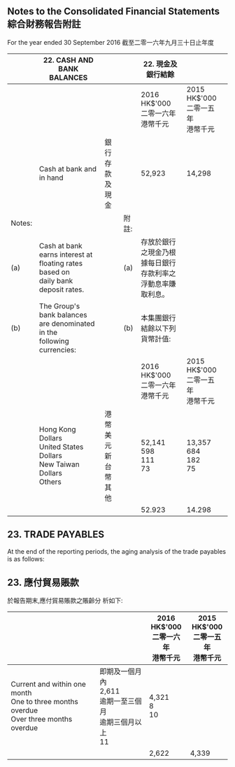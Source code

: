 ## **Notes to the Consolidated Financial Statements** 綜合財務報告附註

For the year ended 30 September 2016 截至二零一六年九月三十日止年度

|        | 22. CASH AND BANK BALANCES                                                          |                       |     | 22. 現金及銀行結餘                       |                                   |  |
|--------|-------------------------------------------------------------------------------------|-----------------------|-----|-----------------------------------|-----------------------------------|--|
|        |                                                                                     |                       |     | 2016<br>HK\$'000<br>二零一六年<br>港幣千元 | 2015<br>HK\$'000<br>二零一五年<br>港幣千元 |  |
|        | Cash at bank and in hand                                                            | 銀行存款及現金               |     | 52,923                            | 14,298                            |  |
| Notes: |                                                                                     |                       | 附註: |                                   |                                   |  |
| (a)    | Cash at bank earns interest at floating rates based on<br>daily bank deposit rates. |                       | (a) | 存放於銀行之現金乃根據每日銀行<br>存款利率之浮動息率賺取利息。 |                                   |  |
| (b)    | The Group's bank balances are denominated in the<br>following currencies:           |                       | (b) | 本集團銀行結餘以下列貨幣計值:                   |                                   |  |
|        |                                                                                     |                       |     | 2016<br>HK\$'000<br>二零一六年<br>港幣千元 | 2015<br>HK\$'000<br>二零一五年<br>港幣千元 |  |
|        | Hong Kong Dollars<br>United States Dollars<br>New Taiwan Dollars<br>Others          | 港幣<br>美元<br>新台幣<br>其他 |     | 52,141<br>598<br>111<br>73        | 13,357<br>684<br>182<br>75        |  |
|        |                                                                                     |                       |     | 52.923                            | 14.298                            |  |

## 23. TRADE PAYABLES

At the end of the reporting periods, the aging analysis of the trade payables is as follows:

## 23. 應付貿易賬款

於報告期末,應付貿易賬款之賬齡分 析如下:

|                                                                                          |                                              | 2016<br>HK\$'000<br>二零一六年<br>港幣千元 | 2015<br>HK\$'000<br>二零一五年<br>港幣千元 |
|------------------------------------------------------------------------------------------|----------------------------------------------|-----------------------------------|-----------------------------------|
| Current and within one month<br>One to three months overdue<br>Over three months overdue | 即期及一個月內<br>2,611<br>逾期一至三個月<br>逾期三個月以上<br>11 | 4,321<br>8<br>10                  |                                   |
|                                                                                          |                                              | 2,622                             | 4,339                             |